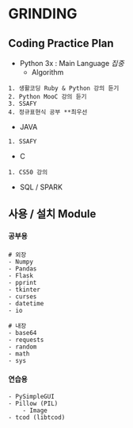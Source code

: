 # GRINDING 

## Coding Practice Plan

- Python 3x : Main Language *집중*
  - Algorithm

```
1. 생활코딩 Ruby & Python 강의 듣기
2. Python MooC 강의 듣기 
3. SSAFY
4. 정규표현식 공부 **최우선 
```

- JAVA

```
1. SSAFY
```

- C

```
1. CS50 강의
```

- SQL / SPARK

## 사용 / 설치 Module

#### 공부용

```
# 외장
- Numpy
- Pandas
- Flask
- pprint
- tkinter
- curses
- datetime
- io
```

```
# 내장
- base64
- requests
- random
- math
- sys
```

#### 연습용

```
- PySimpleGUI
- Pillow (PIL)
	- Image
- tcod (libtcod)

```

